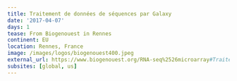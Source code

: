 ```yaml
---
title: Traitement de données de séquences par Galaxy
date: '2017-04-07'
days: 1
tease: From Biogenouest in Rennes
continent: EU
location: Rennes, France
image: /images/logos/biogenouest400.jpeg
external_url: https://www.biogenouest.org/RNA-seq%2526microarray#Traitement%20de%20données%20de%20séquences%20par%20Galaxy%20-%201%20jour
subsites: [global, us]
---
```

